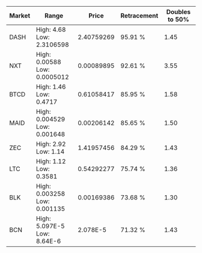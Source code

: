 | Market | Range | Price| Retracement | Doubles to 50% |
| --- | --- | --- | --- | --- |
| DASH | High: 4.68<br />Low: 2.3106598 | 2.40759269 | 95.91 % | 1.45 |
| NXT | High: 0.00588<br />Low: 0.0005012 | 0.00089895 | 92.61 % | 3.55 |
| BTCD | High: 1.46<br />Low: 0.4717 | 0.61058417 | 85.95 % | 1.58 |
| MAID | High: 0.004529<br />Low: 0.001648 | 0.00206142 | 85.65 % | 1.50 |
| ZEC | High: 2.92<br />Low: 1.14 | 1.41957456 | 84.29 % | 1.43 |
| LTC | High: 1.12<br />Low: 0.3581 | 0.54292277 | 75.74 % | 1.36 |
| BLK | High: 0.003258<br />Low: 0.001135 | 0.00169386 | 73.68 % | 1.30 |
| BCN | High: 5.097E-5<br />Low: 8.64E-6 | 2.078E-5 | 71.32 % | 1.43 |
